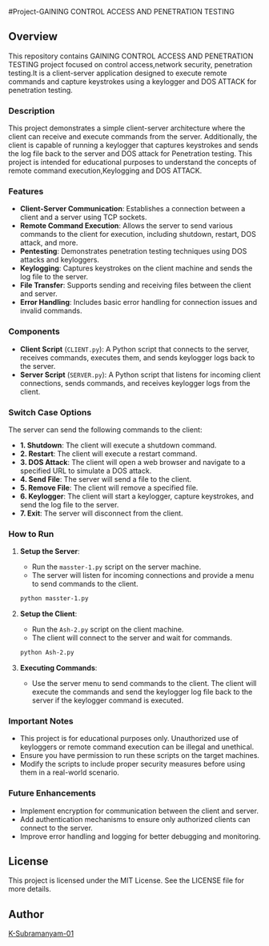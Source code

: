 #Project-GAINING CONTROL ACCESS AND PENETRATION TESTING

## Overview

This repository contains GAINING CONTROL ACCESS AND PENETRATION TESTING  project focused on control access,network security, penetration testing.It is a client-server application designed to execute remote commands and capture keystrokes using a keylogger and DOS ATTACK for penetration testing.

### Description

This project demonstrates a simple client-server architecture where the client can receive and execute commands from the server. Additionally, the client is capable of running a keylogger that captures keystrokes and sends the log file back to the server and DOS attack for Penetration testing. This project is intended for educational purposes to understand the concepts of remote command execution,Keylogging and DOS ATTACK.

### Features

- **Client-Server Communication**: Establishes a connection between a client and a server using TCP sockets.
- **Remote Command Execution**: Allows the server to send various commands to the client for execution, including shutdown, restart, DOS attack, and more.
- **Pentesting**: Demonstrates penetration testing techniques using DOS attacks and keyloggers.
- **Keylogging**: Captures keystrokes on the client machine and sends the log file to the server.
-  **File Transfer**: Supports sending and receiving files between the client and server.
- **Error Handling**: Includes basic error handling for connection issues and invalid commands.

### Components

- **Client Script** (`CLIENT.py`): A Python script that connects to the server, receives commands, executes them, and sends keylogger logs back to the server.
- **Server Script** (`SERVER.py`): A Python script that listens for incoming client connections, sends commands, and receives keylogger logs from the client.

### Switch Case Options

The server can send the following commands to the client:

- **1. Shutdown**: The client will execute a shutdown command.
- **2. Restart**: The client will execute a restart command.
- **3. DOS Attack**: The client will open a web browser and navigate to a specified URL to simulate a DOS attack.
- **4. Send File**: The server will send a file to the client.
- **5. Remove File**: The client will remove a specified file.
- **6. Keylogger**: The client will start a keylogger, capture keystrokes, and send the log file to the server.
- **7. Exit**: The server will disconnect from the client.

### How to Run

1. **Setup the Server**:
   - Run the `masster-1.py` script on the server machine.
   - The server will listen for incoming connections and provide a menu to send commands to the client.

   ```bash
   python masster-1.py
   ```

2. **Setup the Client**:
   - Run the `Ash-2.py` script on the client machine.
   - The client will connect to the server and wait for commands.

   ```bash
   python Ash-2.py
   ```

3. **Executing Commands**:
   - Use the server menu to send commands to the client. The client will execute the commands and send the keylogger log file back to the server if the keylogger command is executed.

### Important Notes

- This project is for educational purposes only. Unauthorized use of keyloggers or remote command execution can be illegal and unethical.
- Ensure you have permission to run these scripts on the target machines.
- Modify the scripts to include proper security measures before using them in a real-world scenario.

### Future Enhancements

- Implement encryption for communication between the client and server.
- Add authentication mechanisms to ensure only authorized clients can connect to the server.
- Improve error handling and logging for better debugging and monitoring.

## License

This project is licensed under the MIT License. See the LICENSE file for more details.

## Author

[K-Subramanyam-01](https://github.com/K-Subramanyam-01)
